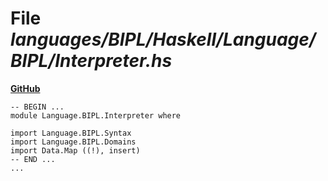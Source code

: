 # File _languages/BIPL/Haskell/Language/BIPL/Interpreter.hs_
**[GitHub](https://github.com/softlang/yas/blob/master/languages/BIPL/Haskell/Language/BIPL/Interpreter.hs)**
```
-- BEGIN ...
module Language.BIPL.Interpreter where

import Language.BIPL.Syntax
import Language.BIPL.Domains
import Data.Map ((!), insert)
-- END ...
...
```
